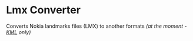 # Lmx Converter
Converts Nokia landmarks files (LMX) to another formats *(at the moment - [KML](https://en.wikipedia.org/wiki/Keyhole_Markup_Language) only)*

